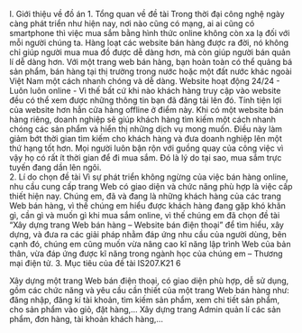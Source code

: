 I. Giới thiệu về đồ án 1. Tổng quan về đề tài 
Trong thời đại công nghệ ngày càng phát triển như hiện nay, nơi nào cũng có mạng, ai ai cũng có smartphone thì việc mua sắm bằng hình thức online không còn xa lạ đối với mỗi người chúng ta. Hàng loạt các website bán hàng được ra đời, nó không chỉ giúp người mua mua đồ được dễ dàng hơn, mà còn giúp người bán quản lí dễ dàng hơn. Với một trang web bán hàng, bạn hoàn toàn có thể quảng bá sản phẩm, bán hàng tại thị trường trong nước hoặc một đất nước khác ngoài Việt Nam một cách nhanh chóng và dễ dàng. Website hoạt động 24/24 - Luôn luôn online - Vì thế bất cứ khi nào khách hàng truy cập vào website đều có thể xem được những thông tin bạn đã đăng tải lên đó. Tính tiện lợi của website hơn hẳn cửa hàng offline ở điểm này. Khi có một website bán hàng riêng, doanh nghiệp sẽ giúp khách hàng tìm kiếm một cách nhanh chóng các sản phẩm và hiển thị những dịch vụ mong muốn. Điều này làm giảm bớt thời gian tìm kiếm cho khách hàng và đưa doanh nghiệp lên một thứ hạng tốt hơn. Mọi người luôn bận rộn với guồng quay của công việc vì vậy họ có rất ít thời gian để đi mua sắm. Đó là lý do tại sao, mua sắm trực tuyến đang dần lên ngôi.  
2. Lí do chọn đề tài 
Vì sự phát triển không ngừng của việc bán hàng online, nhu cầu cung cấp trang Web có giao diện và chức năng phù hợp là việc cấp thiết hiện nay. Chúng em, đã và đang là những khách hàng của các trang Web bán hàng, vì thế chúng em hiểu được khách hàng đang gặp khó khăn gì, cần gì và muốn gì khi mua sắm online, vì thế chúng em đã chọn đề tài “Xây dựng trang Web bán hàng – Website bán điện thoại” để tìm hiểu, xây dựng, và đưa ra các giải pháp nhằm đáp ứng nhu cầu của người dùng, bên cạnh đó, chúng em cũng muốn vừa nâng cao kĩ năng lập trình Web của bản thân, vừa đáp ứng được kĩ năng trong ngành học của chúng em – Thương mại điện tử. 
3. Mục tiêu của đề tài 
IS207.K21 
6 
 
Xây dựng một trang Web bán điện thoại, có giao diện phù hợp, dễ sử dụng, gồm các chức năng và yêu cầu cần thiết của một trang Web bán hàng như: đăng nhập, đăng kí tài khoản, tìm kiếm sản phẩm, xem chi tiết sản phẩm, cho sản phẩm vào giỏ, đặt hàng,… Xây dựng trang Admin quản lí các sản phẩm, đơn hàng, tài khoản khách hàng,… 

